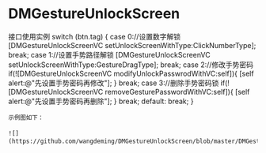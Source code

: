 # DMGestureUnlockScreen

接口使用实例
switch (btn.tag) {
    case 0://设置数字解锁
        [DMGestureUnlockScreenVC setUnlockScreenWithType:ClickNumberType];
        break;
    case 1://设置手势路径解锁
        [DMGestureUnlockScreenVC setUnlockScreenWithType:GestureDragType];
        break;
    case 2://修改手势密码
        if(![DMGestureUnlockScreenVC modifyUnlockPasswrodWithVC:self]){
            [self alert:@"先设置手势密码再修改"];
        }
        break;
    case 3://删除手势密码锁
        if(![DMGestureUnlockScreenVC removeGesturePasswordWithVC:self]){
            [self alert:@"先设置手势密码再删除"];
        }
        break;
    default:
        break;
    }


    示例图如下：

    ![](https://github.com/wangdeming/DMGestureUnlockScreen/blob/master/DMGestureUnlockScreen.gif)
